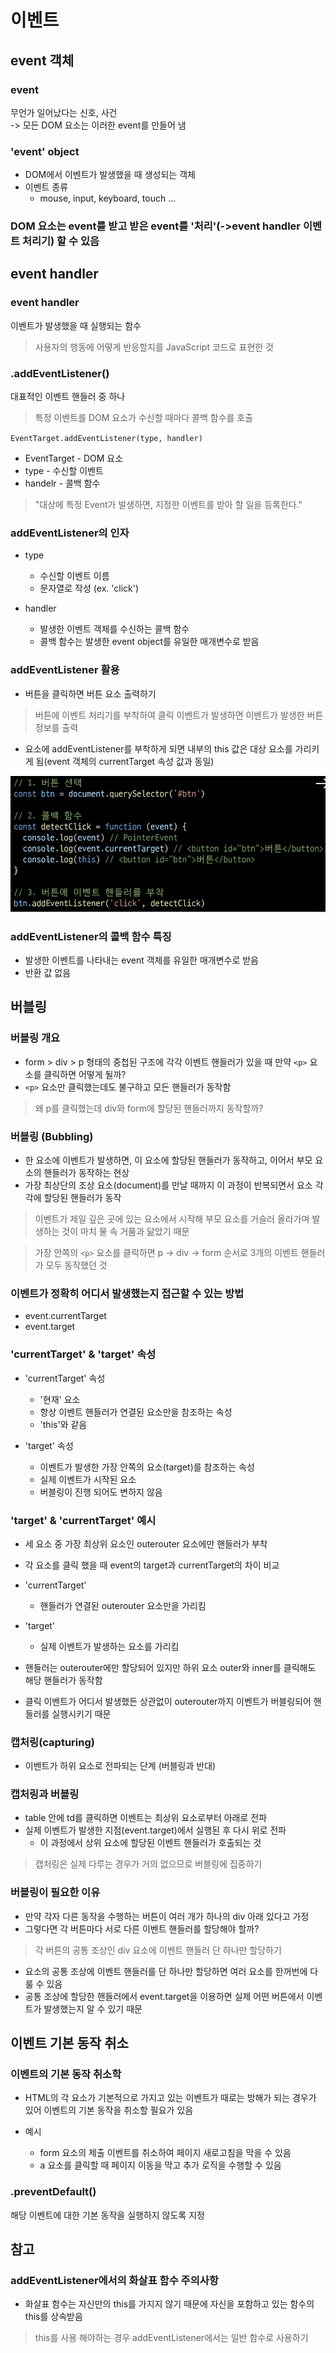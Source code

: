 # 이벤트

## event 객체
### event
무언가 일어났다는 신호, 사건  
-> 모든 DOM 요소는 이러한 event를 만들어 냄

### 'event' object
- DOM에서 이벤트가 발생했을 때 생성되는 객체
- 이벤트 종류
    - mouse, input, keyboard, touch ...

### DOM 요소는 event를 받고 받은 event를 '처리'(->event handler 이벤트 처리기) 할 수 있음

## event handler
### event handler
이벤트가 발생했을 때 실행되는 함수  
> 사용자의 행동에 어떻게 반응할지를 JavaScript 코드로 표현한 것

### .addEventListener()
대표적인 이벤트 핸들러 중 하나
> 특정 이벤트를 DOM 요소가 수신할 때마다 콜백 함수를 호출

`EventTarget.addEventListener(type, handler)`  
- EventTarget - DOM 요소
- type - 수신할 이벤트
- handelr - 콜백 함수

> "대상에 특정 Event가 발생하면, 지정한 이벤트를 받아 할 일을 등록한다."

### addEventListener의 인자
- type
    - 수신할 이벤트 이름
    - 문자열로 작성 (ex. 'click')

- handler
    - 발생한 이벤트 객체를 수신하는 콜백 함수
    - 콜백 함수는 발생한 event object를 유일한 매개변수로 받음

### addEventListener 활용
- 버튼을 클릭하면 버튼 요소 출력하기  
> 버튼에 이벤트 처리기를 부착하여 클릭 이벤트가 발생하면 이벤트가 발생한 버튼정보를 출력  
- 요소에 addEventListener를 부착하게 되면 내부의 this 값은 대상 요소를 가리키게 됨(event 객체의 currentTarget 속성 값과 동일)

![alt text](ControllingEvent-1.png)

### addEventListener의 콜백 함수 특징
- 발생한 이벤트를 나타내는 event 객체를 유일한 매개변수로 받음
- 반환 값 없음

## 버블링

### 버블링 개요
- form > div > p 형태의 중첩된 구조에 각각 이벤트 핸들러가 있을 때 만약 `<p>` 요소를 클릭하면 어떻게 될까?
- `<p>` 요소만 클릭했는데도 불구하고 모든 핸들러가 동작함  
> 왜 p를 클릭했는데 div와 form에 할당된 핸들러까지 동작할까?

### 버블링 (Bubbling)
- 한 요소에 이벤트가 발생하면, 이 요소에 할당된 핸들러가 동작하고, 이어서 부모 요소의 핸들러가 동작하는 현상
- 가장 최상단의 조상 요소(document)를 만날 때까지 이 과정이 반복되면서 요소 각각에 할당된 핸들러가 동작  
> 이벤트가 제일 깊은 곳에 있는 요소에서 시작해 부모 요소를 거슬러 올라가며 발생하는 것이 마치 물 속 거품과 닮았기 때문

> 가장 안쪽의 `<p>` 요소를 클릭하면 p -> div -> form 순서로 3개의 이벤트 핸들러가 모두 동작했던 것

### 이벤트가 정확히 어디서 발생했는지 접근할 수 있는 방법
- event.currentTarget
- event.target

### 'currentTarget' & 'target' 속성
- 'currentTarget' 속성
    - '현재' 요소
    - 항상 이벤트 핸들러가 연결된 요소만을 참조하는 속성
    - 'this'와 같음

- 'target' 속성
    - 이벤트가 발생한 가장 안쪽의 요소(target)를 참조하는 속성
    - 실제 이벤트가 시작된 요소
    - 버블링이 진행 되어도 변하지 않음

### 'target' & 'currentTarget' 예시
- 세 요소 중 가장 최상위 요소인 outerouter 요소에만 핸들러가 부착
- 각 요소를 클릭 했을 때 event의 target과 currentTarget의 차이 비교
- 'currentTarget'
    - 핸들러가 연결된 outerouter 요소만을 가리킴
- 'target'
    - 실제 이벤트가 발생하는 요소를 가리킴

- 핸들러는 outerouter에만 할당되어 있지만 하위 요소 outer와 inner를 클릭해도 해당 핸들러가 동작함
- 클릭 이벤트가 어디서 발생했든 상관없이 outerouter까지 이벤트가 버블링되어 핸들러를 실행시키기 때문

### 캡처링(capturing)
- 이벤트가 하위 요소로 전파되는 단계 (버블링과 반대)

### 캡처링과 버블링
- table 안에 td를 클릭하면 이벤트는 최상위 요소로부터 아래로 전파
- 실제 이벤트가 발생한 지점(event.target)에서 실행된 후 다시 위로 전파
    - 이 과정에서 상위 요소에 할당된 이벤트 핸들러가 호출되는 것

> 캡처링은 실제 다루는 경우가 거의 없으므로 버블링에 집중하기

### 버블링이 필요한 이유
- 만약 각자 다른 동작을 수행하는 버튼이 여러 개가 하나의 div 아래 있다고 가정
- 그렇다면 각 버튼마다 서로 다른 이벤트 핸들러를 할당해야 할까?

> 각 버튼의 공통 조상인 div 요소에 이벤트 핸들러 단 하나만 할당하기

- 요소의 공통 조상에 이벤트 핸들러를 단 하나만 할당하면 여러 요소를 한꺼번에 다룰 수 있음
- 공통 조상에 할당한 핸들러에서 event.target을 이용하면 실제 어떤 버튼에서 이벤트가 발생했는지 알 수 있기 때문

## 이벤트 기본 동작 취소
### 이벤트의 기본 동작 취소학
- HTML의 각 요소가 기본적으로 가지고 있는 이벤트가 때로는 방해가 되는 경우가 있어 이벤트의 기본 동작을 취소할 필요가 있음

- 예시
    - form 요소의 제출 이벤트를 취소하여 페이지 새로고침을 막을 수 있음
    - a 요소를 클릭할 때 페이지 이동을 막고 추가 로직을 수행할 수  있음

### .preventDefault()
해당 이벤트에 대한 기본 동작을 실행하지 않도록 지정

## 참고
### addEventListener에서의 화살표 함수 주의사항
- 화살표 함수는 자신만의 this를 가지지 않기 때문에 자신을 포함하고 있는 함수의 this를 상속받음

> this를 사용 해야하는 경우 addEventListener에서는 일반 함수로 사용하기